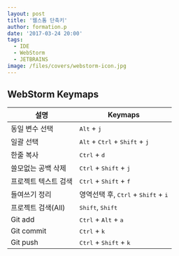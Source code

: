 ```yaml
---
layout: post
title: '웹스톰 단축키'
author: formation.p
date: '2017-03-24 20:00'
tags:
  - IDE
  - WebStorm
  - JETBRAINS
image: /files/covers/webstorm-icon.jpg
---
```


## WebStorm Keymaps

|설명|Keymaps|
|---|---|
|동일 변수 선택|<kbd>Alt</kbd> + <kbd>j</kbd>|
|일괄 선택|<kbd>Alt</kbd> + <kbd>Ctrl</kbd> + <kbd>Shift</kbd> + <kbd>j</kbd>|
|한줄 복사|<kbd>Ctrl</kbd> + <kbd>d</kbd>|
|쓸모없는 공백 삭제|<kbd>Ctrl</kbd> + <kbd>Shift</kbd> + <kbd>j</kbd>|
|프로젝트 텍스트 검색|<kbd>Ctrl</kbd> + <kbd>Shift</kbd> + <kbd>f</kbd>|
|들여쓰기 정리|영역선택 후, <kbd>Ctrl</kbd> + <kbd>Shift</kbd> + <kbd>i</kbd>|
|프로젝트 검색(All)|<kbd>Shift</kbd>, <kbd>Shift</kbd>|
|Git add|<kbd>Ctrl</kbd> + <kbd>Alt</kbd> + <kbd>a</kbd>|
|Git commit|<kbd>Ctrl</kbd> + <kbd>k</kbd>|
|Git push|<kbd>Ctrl</kbd> + <kbd>Shift</kbd> + <kbd>k</kbd>
